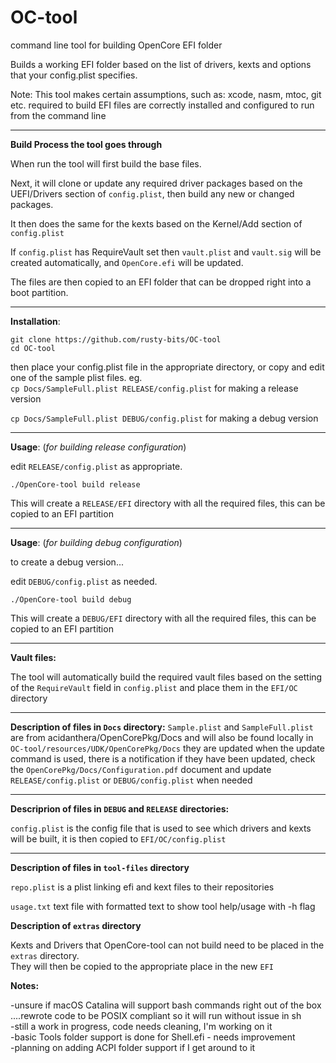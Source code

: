 # OC-tool
command line tool for building OpenCore EFI folder

Builds a working EFI folder based on the list of drivers, kexts and options that your config.plist specifies.

Note: This tool makes certain assumptions, such as:
xcode, nasm, mtoc, git etc. required to build EFI files are correctly installed and configured to run from the command line

---

**Build Process the tool goes through**

When run the tool will first build the base files.

Next, it will clone or update any required driver packages based on the UEFI/Drivers section of `config.plist`, then build any new or changed packages. 

It then does the same for the kexts based on the Kernel/Add section of `config.plist`  

If `config.plist` has RequireVault set then `vault.plist` and `vault.sig` will be created automatically, and `OpenCore.efi` will be updated.  

The files are then copied to an EFI folder that can be dropped right into a boot partition.

---

**Installation**:

`git clone https://github.com/rusty-bits/OC-tool`   
`cd OC-tool`

then place your config.plist file in the appropriate directory, or copy and edit one of the sample plist files. eg.    
`cp Docs/SampleFull.plist RELEASE/config.plist` for making a release version

`cp Docs/SampleFull.plist DEBUG/config.plist` for making a debug version

---

**Usage**: (*for building release configuration*)

edit `RELEASE/config.plist` as appropriate.  

`./OpenCore-tool build release`

This will create a `RELEASE/EFI` directory with all the required files, this can be copied to an EFI partition

---

**Usage**: (*for building debug configuration*)

to create a debug version...

edit `DEBUG/config.plist` as needed.  

`./OpenCore-tool build debug`

This will create a `DEBUG/EFI` directory with all the required files, this can be copied to an EFI partition

---

**Vault files:**

The tool will automatically build the required vault files based on the setting of the `RequireVault` field in `config.plist` and place them in the `EFI/OC` directory

---

**Description of files in `Docs` directory:**
`Sample.plist` and `SampleFull.plist` are from acidanthera/OpenCorePkg/Docs and will also be found locally in `OC-tool/resources/UDK/OpenCorePkg/Docs` they are updated when the update command is used, there is a notification if they have been updated, check the `OpenCorePkg/Docs/Configuration.pdf` document and update `RELEASE/config.plist` or `DEBUG/config.plist` when needed  

---

**Descriprion of files in `DEBUG` and `RELEASE` directories:**

`config.plist` is the config file that is used to see which drivers and kexts will be built, it is then copied to `EFI/OC/config.plist`  

---

**Description of files in `tool-files` directory**  

`repo.plist` is a plist linking efi and kext files to their repositories  

`usage.txt` text file with formatted text to show tool help/usage with -h flag  

**Description of `extras` directory**  

Kexts and Drivers that OpenCore-tool can not build need to be placed in the `extras` directory.  
They will then be copied to the appropriate place in the new `EFI`  

**Notes:**

-unsure if macOS Catalina will support bash commands right out of the box  
....rewrote code to be POSIX compliant so it will run without issue in sh  
-still a work in progress, code needs cleaning, I'm working on it   
-basic Tools folder support is done for Shell.efi - needs improvement  
-planning on adding ACPI folder support if I get around to it  

